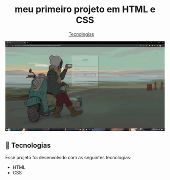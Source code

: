 <h1 align="center">
meu primeiro projeto em HTML e CSS
</h1>

<p align="center">
  <a href="#-tecnologias">Tecnologias</a>&nbsp;&nbsp;&nbsp;&nbsp;&nbsp;&nbsp;
</p>

<p align="center">
 <img src="https://github.com/caminhamarcos/login-page/blob/main/login-page/gif-login.gif" alt="PRs welcome!" />

<br>


## 🚀 Tecnologias

Esse projeto foi desenvolvido com as seguintes tecnologias:

- HTML
- CSS
